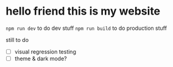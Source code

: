 # hello friend this is my website

`npm run dev` to do dev stuff
`npm run build` to do production stuff

still to do

- [ ] visual regression testing
- [ ] theme & dark mode?
